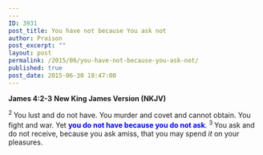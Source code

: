 ```yaml
---
---
ID: 3931
post_title: You have not because You ask not
author: Praison
post_excerpt: ""
layout: post
permalink: /2015/06/you-have-not-because-you-ask-not/
published: true
post_date: 2015-06-30 18:47:00
---
```

<strong>James 4:2-3</strong>
<strong> New King James Version (NKJV)</strong>

<span id="en-NKJV-30340" class="text Jas-4-2"><sup class="versenum">2 </sup>You lust and do not have. You murder and covet and cannot obtain. You fight and war. Yet <strong><span style="color: #0000ff;">you do not have because you do not ask</span></strong>. </span> <span id="en-NKJV-30341" class="text Jas-4-3"><sup class="versenum">3 </sup>You ask and do not receive, because you ask amiss, that you may spend <i>it</i> on your pleasures.</span>

&nbsp;